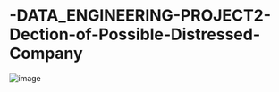# -DATA_ENGINEERING-PROJECT2-Dection-of-Possible-Distressed-Company

![image](https://user-images.githubusercontent.com/53164959/108473825-e293cb00-72d1-11eb-87f5-8ce0d381e058.png)











